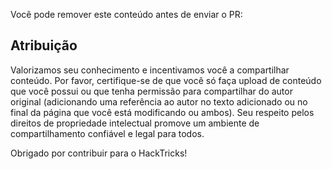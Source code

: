 Você pode remover este conteúdo antes de enviar o PR:

## Atribuição
Valorizamos seu conhecimento e incentivamos você a compartilhar conteúdo. Por favor, certifique-se de que você só faça upload de conteúdo que você possui ou que tenha permissão para compartilhar do autor original (adicionando uma referência ao autor no texto adicionado ou no final da página que você está modificando ou ambos). Seu respeito pelos direitos de propriedade intelectual promove um ambiente de compartilhamento confiável e legal para todos.

Obrigado por contribuir para o HackTricks!
